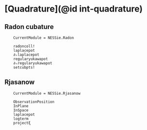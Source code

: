 # [Quadrature](@id int-quadrature)

## Radon cubature
```@meta
    CurrentModule = NESSie.Radon
```

```@docs
    radoncoll!
    laplacepot
    ∂ₙlaplacepot
    regularyukawapot
    ∂ₙregularyukawapot
    setcubpts!
```

## Rjasanow
```@meta
    CurrentModule = NESSie.Rjasanow
```

```@docs
    ObservationPosition
    InPlane
    InSpace
    laplacepot
    logterm
    projectξ
```
